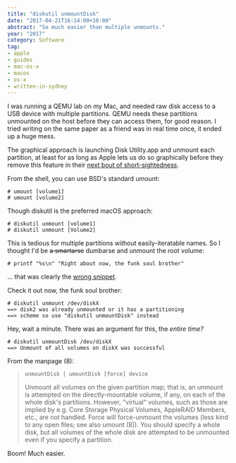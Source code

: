 ```yaml
---
title: "diskutil unmountDisk"
date: "2017-04-21T16:14:00+10:00"
abstract: "So much easier than multiple unmounts."
year: "2017"
category: Software
tag:
- apple
- guides
- mac-os-x
- macos
- os-x
- written-in-sydney
---
```

I was running a QEMU lab on my Mac, and needed raw disk access to a USB device with multiple partitions. QEMU needs these partitions unmounted on the host before they can access them, for good reason. I tried writing on the same paper as a friend was in real time once, it ended up a huge mess.

The graphical approach is launching Disk Utility.app and unmount each partition, at least for as long as Apple lets us do so graphically before they remove this feature in their [next bout of short-sightedness].

From the shell, you can use BSD's standard umount:

    # umount [volume1]
    # umount [volume2]

Though diskutil is the preferred macOS approach:

    # diskutil unmount [volume1]
    # diskutil unmount [Volume2]

This is tedious for multiple partitions without easily-iteratable names. So I thought I'd be <del>a smartarse</del> dumbarse and unmount the root volume:

    # printf "%s\n" "Right about now, the funk soul brother"

... that was clearly the [wrong snippet]. 

Check it out now, the funk soul brother:

    # diskutil unmount /dev/diskX
    ==> disk2 was already unmounted or it has a partitioning
    ==> scheme so use "diskutil unmountDisk" instead

Hey, wait a minute. There was an argument for this, the *entire time?*

    # diskutil unmountDisk /dev/diskX
    ==> Unmount of all volumes on diskX was successful

From the manpage (8):

> `unmountDisk | umountDisk [force] device`  
> 
> Unmount all volumes on the given partition map; that is, an unmount is 
> attempted on the directly-mountable volume, if any, on each of the whole 
> disk's partitions. However, "virtual" volumes, such as those are implied 
> by e.g. Core Storage Physical Volumes, AppleRAID Members, etc., are not 
> handled. Force will force-unmount the volumes (less kind to any open 
> files; see also umount (8)).  You should specify a whole disk, but all 
> volumes of the whole disk are attempted to be unmounted even if you
> specify a partition.

Boom! Much easier.

[next bout of short-sightedness]: http://www.macworld.com/article/2987201/operating-systems/hands-on-with-disk-utility-in-el-capitan-tool-for-storage-devices-gets-a-facelift.html
[wrong snippet]: https://www.youtube.com/watch?v=FMrIy9zm7QY

